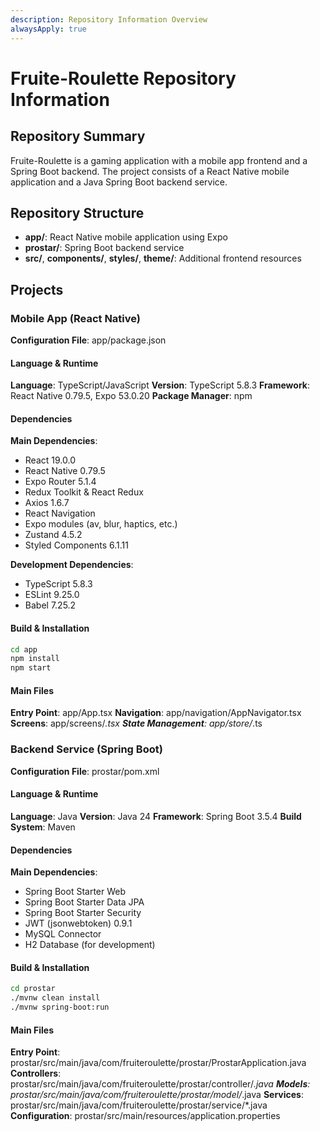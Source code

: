 ```yaml
---
description: Repository Information Overview
alwaysApply: true
---
```


# Fruite-Roulette Repository Information

## Repository Summary
Fruite-Roulette is a gaming application with a mobile app frontend and a Spring Boot backend. The project consists of a React Native mobile application and a Java Spring Boot backend service.

## Repository Structure
- **app/**: React Native mobile application using Expo
- **prostar/**: Spring Boot backend service
- **src/**, **components/**, **styles/**, **theme/**: Additional frontend resources

## Projects

### Mobile App (React Native)
**Configuration File**: app/package.json

#### Language & Runtime
**Language**: TypeScript/JavaScript
**Version**: TypeScript 5.8.3
**Framework**: React Native 0.79.5, Expo 53.0.20
**Package Manager**: npm

#### Dependencies
**Main Dependencies**:
- React 19.0.0
- React Native 0.79.5
- Expo Router 5.1.4
- Redux Toolkit & React Redux
- Axios 1.6.7
- React Navigation
- Expo modules (av, blur, haptics, etc.)
- Zustand 4.5.2
- Styled Components 6.1.11

**Development Dependencies**:
- TypeScript 5.8.3
- ESLint 9.25.0
- Babel 7.25.2

#### Build & Installation
```bash
cd app
npm install
npm start
```

#### Main Files
**Entry Point**: app/App.tsx
**Navigation**: app/navigation/AppNavigator.tsx
**Screens**: app/screens/*.tsx
**State Management**: app/store/*.ts

### Backend Service (Spring Boot)
**Configuration File**: prostar/pom.xml

#### Language & Runtime
**Language**: Java
**Version**: Java 24
**Framework**: Spring Boot 3.5.4
**Build System**: Maven

#### Dependencies
**Main Dependencies**:
- Spring Boot Starter Web
- Spring Boot Starter Data JPA
- Spring Boot Starter Security
- JWT (jsonwebtoken) 0.9.1
- MySQL Connector
- H2 Database (for development)

#### Build & Installation
```bash
cd prostar
./mvnw clean install
./mvnw spring-boot:run
```

#### Main Files
**Entry Point**: prostar/src/main/java/com/fruiteroulette/prostar/ProstarApplication.java
**Controllers**: prostar/src/main/java/com/fruiteroulette/prostar/controller/*.java
**Models**: prostar/src/main/java/com/fruiteroulette/prostar/model/*.java
**Services**: prostar/src/main/java/com/fruiteroulette/prostar/service/*.java
**Configuration**: prostar/src/main/resources/application.properties